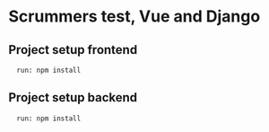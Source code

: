 # Scrummers test, Vue and Django

## Project setup frontend
```
  run: npm install
```

## Project setup backend
```
  run: npm install
```
